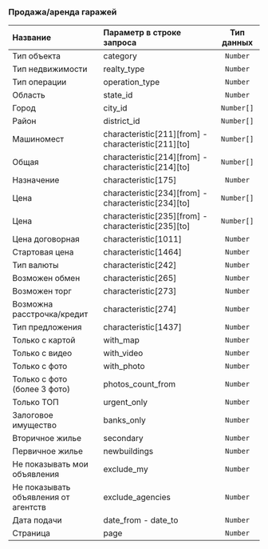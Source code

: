### Продажа/аренда гаражей

|  Название           | Параметр в строке запроса | Тип данных   |
|:--------------------|:--------------------------|:------------:|
|Тип объекта | category|   `Number`     |
|Тип недвижимости |realty_type |    `Number`       |
|Тип операции | operation_type|    `Number`       |
|Область | state_id| `Number`|
|Город | city_id| `Number[]`|
|Район | district_id|`Number[]` |
|Машиномест |characteristic[211][from] - characteristic[211][to] | `Number[]`|
|Общая |characteristic[214][from] - characteristic[214][to] | `Number[]`|
|Назначение |characteristic[175] | `Number`|
|Цена |characteristic[234][from] - characteristic[234][to] |`Number[]` |
|Цена |characteristic[235][from] - characteristic[235][to] | `Number[]`|
|Цена договорная |characteristic[1011] | `Number`|
|Стартовая цена |characteristic[1464] | `Number`|
|Тип валюты |characteristic[242] |`Number` |
|Возможен обмен |characteristic[265] | `Number`|
|Возможен торг |characteristic[273] |`Number` |
|Возможна расстрочка/кредит |characteristic[274] | `Number`|
|Тип предложения |characteristic[1437] | `Number`|
|Только с картой |with_map | `Number`|
|Только с видео | with_video | `Number`|
|Только с фото |with_photo |`Number` |
|Только с фото (более 3 фото)| photos_count_from|`Number` |
|Только ТОП| urgent_only| `Number`|
|Залоговое имущество | banks_only|`Number` |
|Вторичное жилье |secondary | `Number`|
|Первичное жилье | newbuildings| `Number`|
|Не показывать мои объявления | exclude_my| `Number`|
|Не показывать объявления от агентств|exclude_agencies |`Number` |
|Дата подачи |date_from - date_to |`Number` |
|Страница|page |`Number` |
